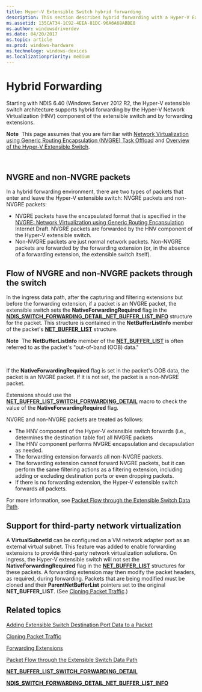 ```yaml
---
title: Hyper-V Extensible Switch hybrid forwarding
description: This section describes hybrid forwarding with a Hyper-V Extensible Switch
ms.assetid: 135CA734-1C92-4EEA-81DC-96A6A68ABBE8
ms.author: windowsdriverdev
ms.date: 04/20/2017
ms.topic: article
ms.prod: windows-hardware
ms.technology: windows-devices
ms.localizationpriority: medium
---
```


# Hybrid Forwarding


Starting with NDIS 6.40 (Windows Server 2012 R2, the Hyper-V extensible switch architecture supports hybrid forwarding by the Hyper-V Network Virtualization (HNV) component of the extensible switch and by forwarding extensions.

**Note**  This page assumes that you are familiar with [Network Virtualization using Generic Routing Encapsulation (NVGRE) Task Offload](network-virtualization-using-generic-routing-encapsulation--nvgre--task-offload.md) and [Overview of the Hyper-V Extensible Switch](overview-of-the-hyper-v-extensible-switch.md).

 

## NVGRE and non-NVGRE packets


In a hybrid forwarding environment, there are two types of packets that enter and leave the Hyper-V extensible switch: NVGRE packets and non-NVGRE packets:

-   NVGRE packets have the encapsulated format that is specified in the [NVGRE: Network Virtualization using Generic Routing Encapsulation](http://ietfreport.isoc.org/idref/draft-sridharan-virtualization-nvgre/) Internet Draft. NVGRE packets are forwarded by the HNV component of the Hyper-V extensible switch.
-   Non-NVGRE packets are just normal network packets. Non-NVGRE packets are forwarded by the forwarding extension (or, in the absence of a forwarding extension, the extensible switch itself).

## Flow of NVGRE and non-NVGRE packets through the switch


In the ingress data path, after the capturing and filtering extensions but before the forwarding extension, if a packet is an NVGRE packet, the extensible switch sets the **NativeForwardingRequired** flag in the [**NDIS\_SWITCH\_FORWARDING\_DETAIL\_NET\_BUFFER\_LIST\_INFO**](https://msdn.microsoft.com/library/windows/hardware/hh598211) structure for the packet. This structure is contained in the **NetBufferListInfo** member of the packet's [**NET\_BUFFER\_LIST**](https://msdn.microsoft.com/library/windows/hardware/ff568388) structure.

**Note**  The **NetBufferListInfo** member of the [**NET\_BUFFER\_LIST**](https://msdn.microsoft.com/library/windows/hardware/ff568388) is often referred to as the packet's "out-of-band (OOB) data."

 

If the **NativeForwardingRequired** flag is set in the packet's OOB data, the packet is an NVGRE packet. If it is not set, the packet is a non-NVGRE packet.

Extensions should use the [**NET\_BUFFER\_LIST\_SWITCH\_FORWARDING\_DETAIL**](https://msdn.microsoft.com/library/windows/hardware/hh598259) macro to check the value of the **NativeForwardingRequired** flag.

NVGRE and non-NVGRE packets are treated as follows:

-   The HNV component of the Hyper-V extensible switch forwards (i.e., determines the destination table for) all NVGRE packets
-   The HNV component performs NVGRE encapsulation and decapsulation as needed.
-   The forwarding extension forwards all non-NVGRE packets.
-   The forwarding extension cannot forward NVGRE packets, but it can perform the same filtering actions as a filtering extension, including adding or excluding destination ports or even dropping packets.
-   If there is no forwarding extension, the Hyper-V extensible switch forwards all packets.

For more information, see [Packet Flow through the Extensible Switch Data Path](packet-flow-through-the-extensible-switch-data-path.md).

## Support for third-party network virtualization


A **VirtualSubnetId** can be configured on a VM network adapter port as an external virtual subnet. This feature was added to enable forwarding extensions to provide third-party network virtualization solutions. On ingress, the Hyper-V extensible switch will not set the **NativeForwardingRequired** flag in the [**NET\_BUFFER\_LIST**](https://msdn.microsoft.com/library/windows/hardware/ff568388) structures for these packets. A forwarding extension may then modify the packet headers, as required, during forwarding. Packets that are being modified must be cloned and their **ParentNetBufferList** pointers set to the original **NET\_BUFFER\_LIST**. (See [Cloning Packet Traffic](cloning-or-duplicating-packet-traffic.md).)

## Related topics


[Adding Extensible Switch Destination Port Data to a Packet](adding-extensible-switch-destination-port-data-to-a-packet.md)

[Cloning Packet Traffic](cloning-or-duplicating-packet-traffic.md)

[Forwarding Extensions](forwarding-extensions.md)

[Packet Flow through the Extensible Switch Data Path](packet-flow-through-the-extensible-switch-data-path.md)

[**NET\_BUFFER\_LIST\_SWITCH\_FORWARDING\_DETAIL**](https://msdn.microsoft.com/library/windows/hardware/hh598259)

[**NDIS\_SWITCH\_FORWARDING\_DETAIL\_NET\_BUFFER\_LIST\_INFO**](https://msdn.microsoft.com/library/windows/hardware/hh598211)

 

 






